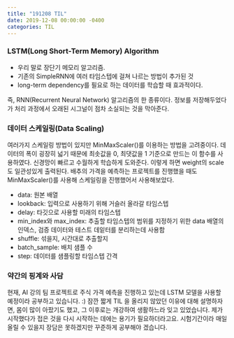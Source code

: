 ```yaml
---
title: "191208 TIL"
date: 2019-12-08 00:00:00 -0400
categories: TIL
---
```


### LSTM(Long Short-Term Memory) Algorithm
- 우리 말로 장단기 메모리 알고리즘.
- 기존의 SimpleRNN에 여러 타임스텝에 걸쳐 나르는 방법이 추가된 것
- long-term dependency를 필요로 하는 데이터를 학습할 때 효과적이다.


즉, RNN(Recurrent Neural Network) 알고리즘의 한 종류이다.
정보를 저장해두었다가 처리 과정에서 오래된 시그널이 점차 소실되는 것을 막아준다.


### 데이터 스케일링(Data Scaling)
여러가지 스케일링 방법이 있지만 MinMaxScaler()를 이용하는 방법을 고려중이다.
데이터의 폭이 굉장히 넓기 때문에 최솟값을 0, 최댓값을 1 기준으로 만드는 이 함수를 사용하였다.
신경망이 빠르고 수월하게 학습하게 도와준다.
이렇게 하면  weight의 scale도 일관성있게 출력된다.
배추의 가격을 예측하는 프로젝트를 진행했을 때도 MinMaxScaler()를 사용해 스케일링을 진행했어서 사용해보았다.


- data: 원본 배열
- lookback: 입력으로 사용하기 위해 거슬러 올라갈 타임스텝
- delay: 타깃으로 사용할 미래의 타임스텝
- min_index와 max_index: 추출할 타임스텝의 범위를 지정하기 위한 data 배열의 인덱스, 검증 데이터와 테스트 데잍터를 분리하는데 사용함
- shuffle: 섞을지, 시간대로 추출할지
- batch_sample: 배치 샘플 수
- step: 데이터를 샘플링할 타임스텝 간격


### 약간의 핑계와 사담
현재, AI 강의 팀 프로젝트로 주식 가격 예측을 진행하고 있는데 LSTM 모델을 사용할 예정이라 공부하고 있습니다. :)
잠깐 짧게 TIL 을 올리지 않았던 이유에 대해 설명하자면,
몸이 많이 아팠기도 했고, 그 이후로는 개강하여 생활하느라 잊고 있었습니다.
제가 시작했다가 접은 것을 다시 시작하는 데에는 용기가 필요하더라고요.
시험기간이라 매일 올릴 수 있을지 장담은 못하겠지만 꾸준하게 공부해야 겠습니다.
